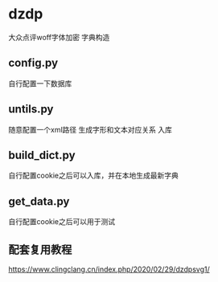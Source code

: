 # dzdp
大众点评woff字体加密 字典构造

## config.py
自行配置一下数据库
## untils.py
随意配置一个xml路径 生成字形和文本对应关系 入库
## build_dict.py 
自行配置cookie之后可以入库，并在本地生成最新字典
## get_data.py 
自行配置cookie之后可以用于测试
## 配套复用教程
https://www.clingclang.cn/index.php/2020/02/29/dzdpsvg1/
